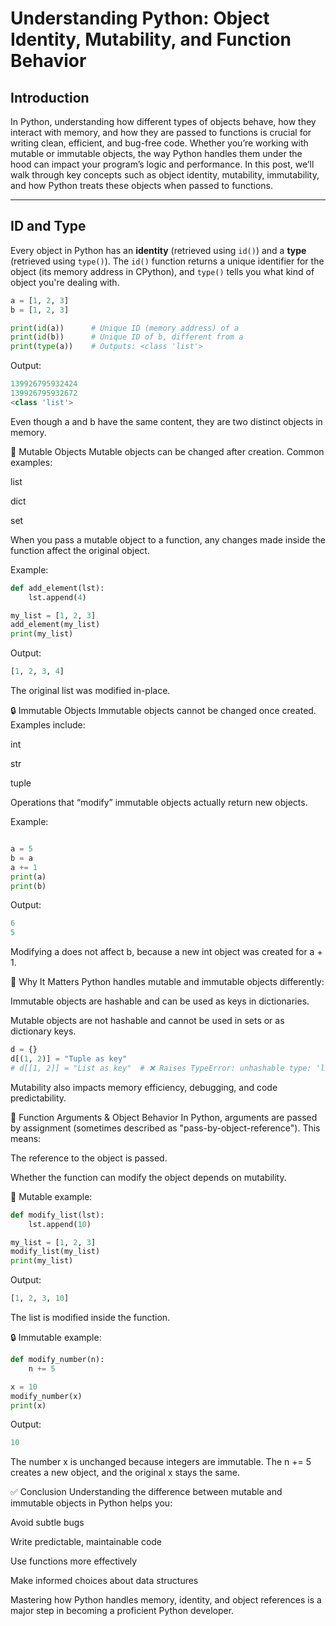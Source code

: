 # Understanding Python: Object Identity, Mutability, and Function Behavior

## Introduction

In Python, understanding how different types of objects behave, how they interact with memory, and how they are passed to functions is crucial for writing clean, efficient, and bug-free code. Whether you’re working with mutable or immutable objects, the way Python handles them under the hood can impact your program’s logic and performance. In this post, we’ll walk through key concepts such as object identity, mutability, immutability, and how Python treats these objects when passed to functions.

---

## ID and Type

Every object in Python has an **identity** (retrieved using `id()`) and a **type** (retrieved using `type()`). The `id()` function returns a unique identifier for the object (its memory address in CPython), and `type()` tells you what kind of object you're dealing with.

```python
a = [1, 2, 3]
b = [1, 2, 3]

print(id(a))      # Unique ID (memory address) of a
print(id(b))      # Unique ID of b, different from a
print(type(a))    # Outputs: <class 'list'>
```
Output:

```python
139926795932424
139926795932672
<class 'list'>
```

Even though a and b have the same content, they are two distinct objects in memory.

🔁 Mutable Objects
Mutable objects can be changed after creation. Common examples:

list

dict

set

When you pass a mutable object to a function, any changes made inside the function affect the original object.

Example:
```python
def add_element(lst):
    lst.append(4)

my_list = [1, 2, 3]
add_element(my_list)
print(my_list)
```
Output:
```python
[1, 2, 3, 4]
```
The original list was modified in-place.

🔒 Immutable Objects
Immutable objects cannot be changed once created. Examples include:

int

str

tuple

Operations that “modify” immutable objects actually return new objects.

Example:

```python

a = 5
b = a
a += 1
print(a)
print(b)
```
Output:
```python
6
5
```
Modifying a does not affect b, because a new int object was created for a + 1.

📌 Why It Matters
Python handles mutable and immutable objects differently:

Immutable objects are hashable and can be used as keys in dictionaries.

Mutable objects are not hashable and cannot be used in sets or as dictionary keys.

```python
d = {}
d[(1, 2)] = "Tuple as key"
# d[[1, 2]] = "List as key"  # ❌ Raises TypeError: unhashable type: 'list'
```
Mutability also impacts memory efficiency, debugging, and code predictability.

🧪 Function Arguments & Object Behavior
In Python, arguments are passed by assignment (sometimes described as "pass-by-object-reference"). This means:

The reference to the object is passed.

Whether the function can modify the object depends on mutability.

🔁 Mutable example:
```python
def modify_list(lst):
    lst.append(10)

my_list = [1, 2, 3]
modify_list(my_list)
print(my_list)
```
Output:
```python
[1, 2, 3, 10]
```
The list is modified inside the function.

🔒 Immutable example:
```python
def modify_number(n):
    n += 5

x = 10
modify_number(x)
print(x)
```
Output:
```python
10
```
The number x is unchanged because integers are immutable. The n += 5 creates a new object, and the original x stays the same.

✅ Conclusion
Understanding the difference between mutable and immutable objects in Python helps you:

Avoid subtle bugs

Write predictable, maintainable code

Use functions more effectively

Make informed choices about data structures

Mastering how Python handles memory, identity, and object references is a major step in becoming a proficient Python developer.